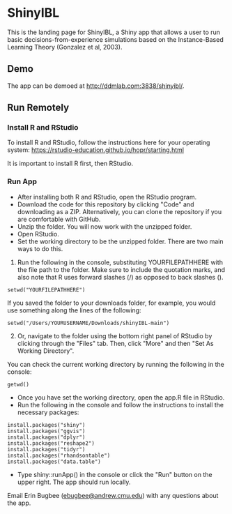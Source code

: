# ShinyIBL

This is the landing page for ShinyIBL, a Shiny app that allows a user to run basic decisions-from-experience simulations based on the Instance-Based Learning Theory (Gonzalez et al, 2003). 

## Demo 

The app can be demoed at http://ddmlab.com:3838/shinyibl/.

## Run Remotely

### Install R and RStudio

To install R and RStudio, follow the instructions here for your operating system: https://rstudio-education.github.io/hopr/starting.html

It is important to install R first, then RStudio.

### Run App

- After installing both R and RStudio, open the RStudio program.
- Download the code for this repository by clicking "Code" and downloading as a ZIP. Alternatively, you can clone the repository if you are comfortable with GitHub.
- Unzip the folder. You will now work with the unzipped folder.
- Open RStudio. 
- Set the working directory to be the unzipped folder. There are two main ways to do this. 
1. Run the following in the console, substituting YOURFILEPATHHERE with the file path to the folder. Make sure to include the quotation marks, and also note that R uses forward slashes (/) as opposed to back slashes (\).
```
setwd("YOURFILEPATHHERE")
```
If you saved the folder to your downloads folder, for example, you would use something along the lines of the following:
```
setwd("/Users/YOURUSERNAME/Downloads/shinyIBL-main")
```
2. Or, navigate to the folder using the bottom right panel of RStudio by clicking through the "Files" tab. Then, click "More" and then "Set As Working Directory".

You can check the current working directory by running the following in the console:
```
getwd()
```
- Once you have set the working directory, open the app.R file in RStudio.
- Run the following in the console and follow the instructions to install the necessary packages:
```
install.packages("shiny")
install.packages("ggvis")
install.packages("dplyr")
install.packages("reshape2")
install.packages("tidyr")
install.packages("rhandsontable")
install.packages("data.table")
```
- Type shiny::runApp() in the console or click the "Run" button on the upper right. The app should run locally.

Email Erin Bugbee (ebugbee@andrew.cmu.edu) with any questions about the app.
